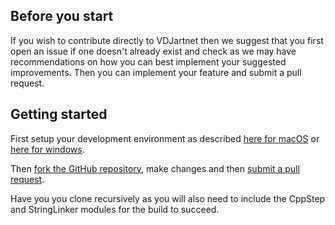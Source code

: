 Before you start
----------------
If you wish to contribute directly to VDJartnet then we suggest that you first open an issue if one doesn't already exist and check as we may have recommendations on how you can best implement your suggested improvements. Then you can implement your feature and submit a pull request.

Getting started
---------------
First setup your development environment as described [here for macOS](develop-env-mac.html) or [here for windows](develop-env-win.html).

Then [fork the GitHub repository](https://help.github.com/articles/fork-a-repo/), make changes and then [submit a pull request](https://help.github.com/articles/creating-a-pull-request-from-a-fork/).

Have you you clone recursively as you will also need to include the CppStep and StringLinker modules for the build to succeed.
